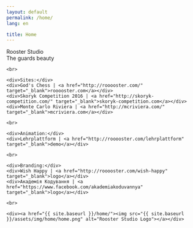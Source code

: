 ```yaml
---
layout: default
permalink: /home/
lang: en

title: Home
---
```


<div class="index">
    <span class="icon-rooster"></span>
    <div>Rooster Studio</div>
    <div>The guards beauty</div>

    <br>

    <div>Sites:</div>
    <div>God's Chess | <a href="http://rooooster.com/" target="_blank">rooooster.com</a></div>
    <div>Skoryk Competition 2016 | <a href="http://skoryk-competition.com/" target="_blank">skoryk-competition.com</a></div>
    <div>Monte Carlo Riviera | <a href="http://mcriviera.com/" target="_blank">mcriviera.com</a></div>

    <br>

    <div>Animation:</div>
    <div>Lehrplattform | <a href="http://rooooster.com/lehrplattform" target="_blank">demo</a></div>

    <br>

    <div>Branding:</div>
    <div>Wish Happy | <a href="http://rooooster.com/wish-happy" target="_blank">logo</a></div>
    <div>Академія Кодування | <a href="https://www.facebook.com/akademiakoduvannya" target="_blank">logo</a></div>

    <br>

    <div><a href="{{ site.baseurl }}/home/"><img src="{{ site.baseurl }}/assets/img/home/home.png" alt="Rooster Studio Logo"></a></div>
</div>
